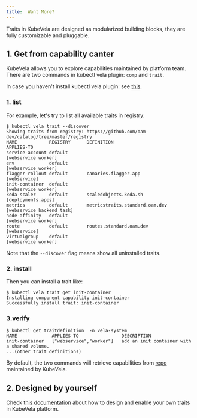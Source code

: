 ```yaml
---
title:  Want More?
---
```


Traits in KubeVela are designed as modularized building blocks, they are fully customizable and pluggable.

## 1. Get from capability canter

KubeVela allows you to explore capabilities maintained by platform team. There are two commands in kubectl vela
plugin: `comp` and `trait`.

In case you haven't install kubectl vela plugin: see [this](../../kubectl-plugin).

### 1. list

For example, let's try to list all available traits in registry:

```shell
$ kubectl vela trait --discover
Showing traits from registry: https://github.com/oam-dev/catalog/tree/master/registry
NAME           	REGISTRY	  DEFINITION                    		APPLIES-TO               
service-account	default  	                              		    [webservice worker]      
env            	default 		                                    [webservice worker]      
flagger-rollout	default       canaries.flagger.app          		[webservice]             
init-container 	default 		                                    [webservice worker]      
keda-scaler    	default       scaledobjects.keda.sh         		[deployments.apps]       
metrics        	default       metricstraits.standard.oam.dev		[webservice backend task]
node-affinity  	default		                              		    [webservice worker]      
route          	default       routes.standard.oam.dev       		[webservice]             
virtualgroup   	default		                              		    [webservice worker] 
```
Note that the `--discover` flag means show all uninstalled traits.

### 2. install

Then you can install a trait like:

```shell
$ kubectl vela trait get init-container
Installing component capability init-container
Successfully install trait: init-container                                                                                                 
```

### 3.verify

```shell
$ kubectl get traitdefinition  -n vela-system
NAME             APPLIES-TO                DESCRIPTION
init-container   ["webservice","worker"]   add an init container with a shared volume.
...(other trait definitions)
```

By default, the two commands will retrieve capabilities
from [repo](https://github.com/oam-dev/catalog/tree/master/registry) maintained by KubeVela.

## 2. Designed by yourself

Check [this documentation](../../platform-engineers/cue/trait) about how to design and enable your own traits in
KubeVela platform.